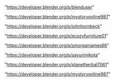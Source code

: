 "https://developer.blender.org/p/blenduser"

"https://developer.blender.org/p/mystoryonline987"

"https://developer.blender.org/p/johnhornbeck"

 
"https://developer.blender.org/p/ecozyfurniture01"


"https://developer.blender.org/p/smorganjames66"


"https://developer.blender.org/p/sayurimikota"


"https://developer.blender.org/p/planetherbal7061"


"https://developer.blender.org/p/mystoryonline987"


 
